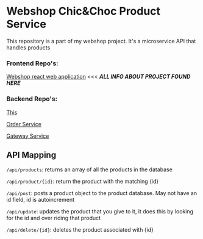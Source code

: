 # Webshop Chic&Choc Product Service
<p>This repository is a part of my webshop project. It's a microservice API that handles products</p>

### Frontend Repo's:

<a href="https://github.com/Kibuns/Webshop-ChicnChoc">Webshop react web application</a>
 <<< ***ALL INFO ABOUT PROJECT FOUND HERE*** 
### Backend Repo's:
<a href="https://github.com/Kibuns/WebshopCHICNCHOC-ProductService">This</a>

<a href="https://github.com/Kibuns/WebshopOrderService">Order Service</a>

<a href="https://github.com/Kibuns/WebshopGatewayService">Gateway Service</a>

## API Mapping
```/api/products```: returns an array of all the products in the database

```/api/product/{id}```: return the product with the matching {id}

```/api/post```: posts a product object to the product database. May not have an id field, id is autoincrement

```/api/update```: updates the product that you give to it, it does this by looking for the id and over riding that product

```/api/delete/{id}```: deletes the product associated with {id}

